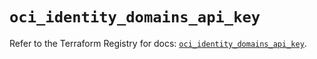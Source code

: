 # `oci_identity_domains_api_key`

Refer to the Terraform Registry for docs: [`oci_identity_domains_api_key`](https://registry.terraform.io/providers/hashicorp/oci/7.19.0/docs/resources/identity_domains_api_key).
